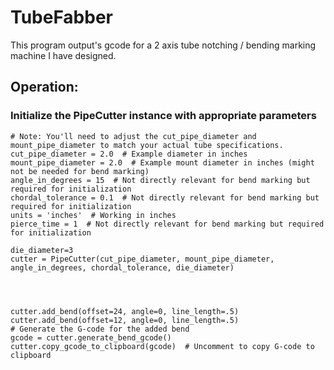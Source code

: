﻿# TubeFabber
This program output's gcode for a 2 axis tube notching / bending marking machine I have designed.
## Operation:
 ### Initialize the PipeCutter instance with appropriate parameters
    # Note: You'll need to adjust the cut_pipe_diameter and mount_pipe_diameter to match your actual tube specifications.
    cut_pipe_diameter = 2.0  # Example diameter in inches
    mount_pipe_diameter = 2.0  # Example mount diameter in inches (might not be needed for bend marking)
    angle_in_degrees = 15  # Not directly relevant for bend marking but required for initialization
    chordal_tolerance = 0.1  # Not directly relevant for bend marking but required for initialization
    units = 'inches'  # Working in inches
    pierce_time = 1  # Not directly relevant for bend marking but required for initialization
    
    die_diameter=3
    cutter = PipeCutter(cut_pipe_diameter, mount_pipe_diameter, angle_in_degrees, chordal_tolerance, die_diameter)




    cutter.add_bend(offset=24, angle=0, line_length=.5)
    cutter.add_bend(offset=12, angle=0, line_length=.5)
    # Generate the G-code for the added bend
    gcode = cutter.generate_bend_gcode()
    cutter.copy_gcode_to_clipboard(gcode)  # Uncomment to copy G-code to clipboard
